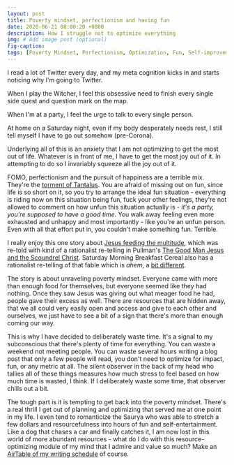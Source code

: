 ```yaml
---
layout: post
title: Poverty mindset, perfectionism and having fun
date: 2020-06-21 08:00:20 +0800
description: How I struggle not to optimize everything
img: # Add image post (optional)
fig-caption: 
tags: [Poverty Mindset, Perfectionism, Optimization, Fun, Self-improvement, Metacognition]
---
```


I read a lot of Twitter every day, and my meta cognition kicks in and starts noticing why I'm going to Twitter.

When I play the Witcher, I feel this obsessive need to finish every single side quest and question mark on the map.

When I'm at a party, I feel the urge to talk to every single person.

At home on a Saturday night, even if my body desperately needs rest, I still tell myself I have to go out somehow (pre-Corona).

Underlying all of this is an anxiety that I am not optimizing to get the most out of life. Whatever is in front of me, I have to get the most joy out of it. In attempting to do so I invariably squeeze all the joy out of it.

FOMO, perfectionism and the pursuit of happiness are a terrible mix. They're the [torment of Tantalus](https://en.wikipedia.org/wiki/Tantalus). You are afraid of missing out on fun, since life is so short on it, so you try to arrange the ideal fun situation - everything is riding now on this situation being fun, fuck your other feelings, they're not allowed to comment on how unfun this situation actually is - _it's a party, you're supposed to have a good time_. You walk away feeling even more exhausted and unhappy and most importantly - like you're an unfun person. Even with all that effort put in, you couldn't make something fun. Terrible.

I really enjoy this one story about [Jesus feeding the multitude](https://en.wikipedia.org/wiki/Feeding_the_multitude), which was re-told with kind of a rationalist re-telling in Pullman's [The Good Man Jesus and the Scoundrel Christ](https://www.theguardian.com/books/2010/apr/04/scoundrel-christ-pullman-review). Saturday Morning Breakfast Cereal also has a rationalist re-telling of that fable which is _ahem_, a [bit different](https://www.smbc-comics.com/index.php?id=1115).

The story is about unraveling poverty mindset. Everyone came with more than enough food for themselves, but everyone seemed like they had nothing. Once they saw Jesus was giving out what meager food he had, people gave their excess as well. There are resources that are hidden away, that we all could very easily open and access and give to each other and ourselves, we just have to see a bit of a sign that there's more than enough coming our way.

This is why I have decided to deliberately waste time. It's a signal to my subconscious that there's plenty of time for everything. You can waste a weekend not meeting people. You can waste several hours writing a blog post that only a few people will read, you don't need to optimize for impact, fun, or any metric at all. The silent observer in the back of my head who tallies all of these things measures how much stress to feel based on how much time is wasted, I think. If I deliberately waste some time, that observer chills out a bit.

The tough part is it is tempting to get back into the poverty mindset. There's a real thrill I get out of planning and optimizing that served me at one point in my life. I even tend to romanticize the Saurya who was able to stretch a few dollars and resourcefulness into hours of fun and self-entertainment. Like a dog that chases a car and finally catches it, I am now lost in this world of more abundant resources - what do I do with this resource-optimizing module of my mind that I admire and value so much? Make an [AirTable of my writing schedule](https://airtable.com/tbltNg9p7ImYw3RBc/viwKsmWxDXaP9lsgc?blocks=hide) of course.
